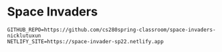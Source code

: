 # Space Invaders

```text
GITHUB_REPO=https://github.com/cs280spring-classroom/space-invaders-nicklutuxun
NETLIFY_SITE=https://space-invader-sp22.netlify.app
```

